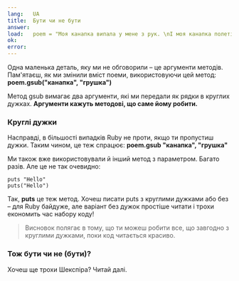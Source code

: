 ```yaml
---
lang:   UA
title:  Бути чи не бути
answer:
load:   poem = "Моя канапка випала у мене з рук. \nІ моя канапка полетіла на Місяць. \nБла, бла, бла\n"
ok:
error:
---
```


Одна маленька деталь, яку ми не обговорили – це аргументи методів.
Пам'ятаєш, як ми змінили вміст поеми, використовуючи цей метод:
__poem.gsub("канапка", "грушка")__

Метод gsub вимагає два аргументи, які ми передали як рядки в круглих дужках.
__Аргументи кажуть методові, що саме йому робити.__

### Круглі дужки
Насправді, в більшості випадків Ruby не проти, якщо ти пропустиш дужки. Таким чином, це теж спрацює:
__poem.gsub "канапка", "грушка"__

Ми також вже використовували й інший метод з параметром. Багато разів. Але це не так очевидно:

    puts "Hello"
    puts("Hello")

Так, __puts__ це теж метод. Хочеш писати puts з круглими дужками або без – для Ruby байдуже,
але варіант без дужок простіше читати і трохи економить час набору коду!

> Висновок полягає в тому, що ти можеш робити все, що завгодно з круглими дужками, поки код читається красиво.

### Тож бути чи не (бути)?

Хочеш ще трохи Шекспіра? Читай далі.

